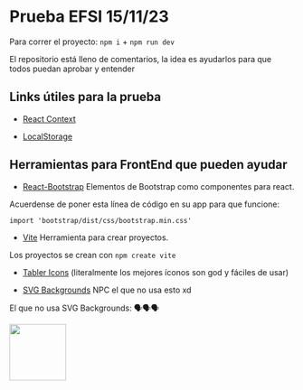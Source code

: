 # Prueba EFSI 15/11/23

Para correr el proyecto: ```npm i``` + ```npm run dev```

El repositorio está lleno de comentarios, la idea es ayudarlos para que todos puedan aprobar y entender

## Links útiles para la prueba

- [React Context](https://www.w3schools.com/react/react_usecontext.asp)

- [LocalStorage](https://www.w3schools.com/jsref/prop_win_localstorage.asp)

## Herramientas para FrontEnd que pueden ayudar

- [React-Bootstrap](https://react-bootstrap.github.io/) Elementos de Bootstrap como componentes para react.

Acuerdense de poner esta línea de código en su app para que funcione:

```import 'bootstrap/dist/css/bootstrap.min.css'```

- [Vite](https://vitejs.dev/) Herramienta para crear proyectos.

Los proyectos se crean con ```npm create vite```

- [Tabler Icons](https://tabler-icons.io/) (literalmente los mejores íconos son god y fáciles de usar)

- [SVG Backgrounds](https://www.svgbackgrounds.com/) NPC el que no usa esto xd

El que no usa SVG Backgrounds: 🗣🗣🗣

<img width="100" src="https://c0.klipartz.com/pngpicture/545/94/gratis-png-desarrollador-de-software-de-internet-meme-software-de-computadora-alt-derecha-pulgar.png">